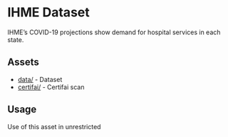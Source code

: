# IHME Dataset

IHME’s COVID-19 projections show demand for hospital services in each state.

## Assets
* [data/](data/) - Dataset 
* [certifai/](certifai/) - Certifai scan

## Usage
Use of this asset in unrestricted
